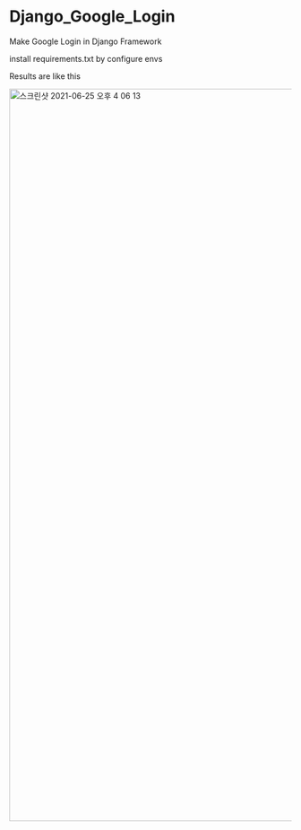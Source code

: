 # Django_Google_Login
Make Google Login in Django Framework

install requirements.txt by configure envs


Results are like this

<img width="1306" alt="스크린샷 2021-06-25 오후 4 06 13" src="https://user-images.githubusercontent.com/68895075/123384399-50793780-d5cf-11eb-88c2-b90e0279777e.png">
<img width="1306" alt="스크린샷 2021-06-25 오후 4 04 31" src="https://user-images.githubusercontent.com/68895075/123384404-51aa6480-d5cf-11eb-9b31-8ec79d106ab5.png>

                                                                
           <https://www.section.io/engineering-education/django-google-oauth/>                                        
                                                                           
